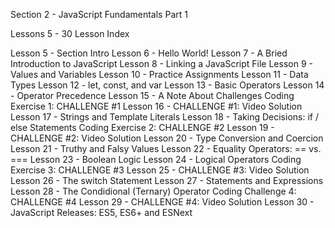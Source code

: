 Section  2 - JavaScript Fundamentals Part 1

Lessons 5 - 30 Lesson Index

Lesson 5 - Section Intro
Lesson 6 - Hello World!
Lesson 7 - A Bried Introduction to JavaScript
Lesson 8 - Linking a JavaScript File
Lesson 9 - Values and Variables
Lesson 10 - Practice Assignments
Lesson 11 - Data Types
Lesson 12 - let, const, and var
Lesson 13 - Basic Operators
Lesson 14 - Operator Precedence
Lesson 15 - A Note About Challenges
Coding Exercise 1: CHALLENGE #1
Lesson 16 - CHALLENGE #1: Video Solution
Lesson 17 - Strings and Template Literals
Lesson 18 - Taking Decisions: if / else Statements
Coding Exercise 2: CHALLENGE #2
Lesson 19 - CHALLENGE #2: Video Solution
Lesson 20 - Type Conversion and Coercion
Lesson 21 - Truthy and Falsy Values
Lesson 22 - Equality Operators: == vs. ===
Lesson 23 - Boolean Logic
Lesson 24 - Logical Operators
Coding Exercise 3: CHALLENGE #3
Lesson 25 - CHALLENGE #3: Video Solution
Lesson 26 - The switch Statement
Lesson 27 - Statements and Expressions
Lesson 28 - The Condidional (Ternary) Operator
Coding Challenge 4: CHALLENGE #4
Lesson 29 - CHALLENGE #4: Video Solution
Lesson 30 - JavaScript Releases: ES5, ES6+ and ESNext